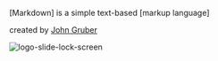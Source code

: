 [Markdown] is a simple text-based [markup language]

created by [John Gruber]
  
[John Gruber]: http://daringfireball.net

![logo-slide-lock-screen](/android-doc-odm/res/logo-slide-lock-screen.svg)